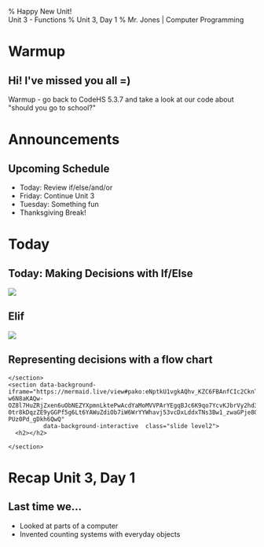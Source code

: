 % Happy New Unit!</br>Unit 3 - Functions
% Unit 3, Day 1
% Mr. Jones | Computer Programming


# Warmup

## Hi! I've missed you all =)
Warmup - go back to CodeHS 5.3.7 and take a look at our code about "should you go to school?"

# Announcements

## Upcoming Schedule
- Today: Review if/else/and/or
- Friday: Continue Unit 3
- Tuesday: Something fun
- Thanksgiving Break!

# Today

## Today: Making Decisions with If/Else
![](../../images/if.svg)

## Elif
![](../../images/elif.svg)

## Representing decisions with a flow chart
```{=html}
</section>
<section data-background-iframe="https://mermaid.live/view#pako:eNptkU1vgkAQhv_KZC6FBAnfCIc2CknTQ3uxFw2XDWyFKIyBJS1F_ntXUdGke9md2ed9Z3emx5QyjiFua3bI4TNOKpBrJVgtFOW8qSrMZs-w6N8aKAQw-OZ8l7HuZRjZxen6uObNEZYXpmnLktePwAcdYaMoMVVPArYEgqBJc6K9qo7YcvKJbrVy2hd3tZaT1ZiIbom4X9QcOmqhKdLdVRBNphdFfFOsFeX1n3fEDxLUUH6lZEUmm9SfiARFzkueYCiPGf9i7V4kmFSDRFkraNVVKYaibrmG7SFjgscFk-0tr8kDqzZE9yGGPf5g6Lt6YAWuZdiOb7iW6WrYYWhavj53vcDxLddxTNs3Bw1_zwaGPje8QLKBZ5tS5Hka8qwQVL-PUz0Pd_gDkh6QwQ"
          data-background-interactive  class="slide level2">
  <h2></h2>

</section>
```


# Recap Unit 3, Day 1

## Last time we...
- Looked at parts of a computer
- Invented counting systems with everyday objects